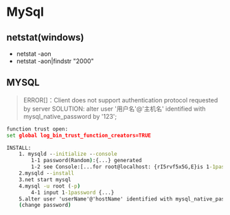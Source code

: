 # MySql

## netstat(windows)

* netstat -aon
* netstat -aon|findstr "2000"

## MYSQL

>ERROR[]：Client does not support authentication protocol requested by server
SOLUTION: alter user '用户名'@'主机名' identified with mysql_native_password by '123';

```bat
function trust open:
set global log_bin_trust_function_creators=TRUE

INSTALL:  
    1. mysqld --initialize --console  
        1-1 password(Random):{...} generated
        1-2 see Console:[...for root@localhost: {rI5rvf5x5G,E}is 1-1password]
    2.mysqld --install
    3.net start mysql
    4.mysql -u root (-p)
        4-1 input 1-1password {...}
    5.alter user 'userName'@'hostName' identified with mysql_native_password by '123';
    (change password)
```
